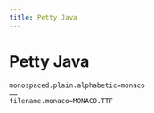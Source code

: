 ```yaml
---
title: Petty Java
---
```


Petty Java
============


```
monospaced.plain.alphabetic=monaco
……
filename.monaco=MONACO.TTF
```


